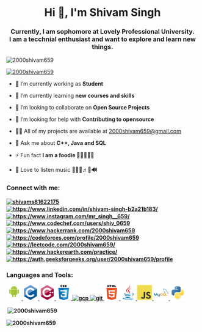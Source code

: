 <h1 align="center">Hi 👋, I'm Shivam Singh</h1>
<h3 align="center">Currently, I am sophomore at Lovely Professional University.<br> I am a tecchnial enthusiast and want to explore and learn new things.</h3>

<p align="left"> <img src="https://komarev.com/ghpvc/?username=2000shivam659&label=Profile%20views&color=0e75b6&style=flat" alt="2000shivam659" /> </p>

<p align="left"> <a href="https://github.com/ryo-ma/github-profile-trophy"><img src="https://github-profile-trophy.vercel.app/?username=2000shivam659" alt="2000shivam659" /></a> </p>

- 🔭 I’m currently working as **Student**

- 🌱 I’m currently learning **new courses and skills**

- 👯 I’m looking to collaborate on **Open Source Projects**

- 🤝 I’m looking for help with **Contributing to opensource**

- 👨‍💻 All of my projects are available at [2000shivam659@gmail.com](2000shivam659@gmail.com)

- 💬 Ask me about **C++, Java and SQL**

- ⚡ Fun fact **I am a foodie 🍕🍔🍟🌭🥓**

- 🎵 Love to listen music <b>🎸🤘🎼♬🥁🔊
  
<h3 align="left">Connect with me:</h3>
<p align="left">
<a href="https://twitter.com/shivams81622175" target="blank"><img align="center" src="https://raw.githubusercontent.com/rahuldkjain/github-profile-readme-generator/master/src/images/icons/Social/twitter.svg" alt="shivams81622175" height="30" width="40" /></a>
<a href="https://linkedin.com/in/https://www.linkedin.com/in/shivam-singh-b2a21b183/" target="blank"><img align="center" src="https://raw.githubusercontent.com/rahuldkjain/github-profile-readme-generator/master/src/images/icons/Social/linked-in-alt.svg" alt="https://www.linkedin.com/in/shivam-singh-b2a21b183/" height="30" width="40" /></a>
<a href="https://instagram.com/https://www.instagram.com/mr_singh__659/" target="blank"><img align="center" src="https://raw.githubusercontent.com/rahuldkjain/github-profile-readme-generator/master/src/images/icons/Social/instagram.svg" alt="https://www.instagram.com/mr_singh__659/" height="30" width="40" /></a>
<a href="https://www.codechef.com/users/https://www.codechef.com/users/shiv_0659" target="blank"><img align="center" src="https://cdn.jsdelivr.net/npm/simple-icons@3.1.0/icons/codechef.svg" alt="https://www.codechef.com/users/shiv_0659" height="30" width="40" /></a>
<a href="https://www.hackerrank.com/https://www.hackerrank.com/2000shivam659" target="blank"><img align="center" src="https://raw.githubusercontent.com/rahuldkjain/github-profile-readme-generator/master/src/images/icons/Social/hackerrank.svg" alt="https://www.hackerrank.com/2000shivam659" height="30" width="40" /></a>
<a href="https://codeforces.com/profile/https://codeforces.com/profile/2000shivam659" target="blank"><img align="center" src="https://cdn.jsdelivr.net/npm/simple-icons@3.0.1/icons/codeforces.svg" alt="https://codeforces.com/profile/2000shivam659" height="30" width="40" /></a>
<a href="https://www.leetcode.com/https://leetcode.com/2000shivam659/" target="blank"><img align="center" src="https://raw.githubusercontent.com/rahuldkjain/github-profile-readme-generator/master/src/images/icons/Social/leet-code.svg" alt="https://leetcode.com/2000shivam659/" height="30" width="40" /></a>
<a href="https://www.hackerearth.com/https://www.hackerearth.com/practice/" target="blank"><img align="center" src="https://raw.githubusercontent.com/rahuldkjain/github-profile-readme-generator/master/src/images/icons/Social/hackerearth.svg" alt="https://www.hackerearth.com/practice/" height="30" width="40" /></a>
<a href="https://auth.geeksforgeeks.org/user/https://auth.geeksforgeeks.org/user/2000shivam659/profile" target="blank"><img align="center" src="https://raw.githubusercontent.com/rahuldkjain/github-profile-readme-generator/master/src/images/icons/Social/geeks-for-geeks.svg" alt="https://auth.geeksforgeeks.org/user/2000shivam659/profile" height="30" width="40" /></a>
</p>

<h3 align="left">Languages and Tools:</h3>
<p align="left"> <a href="https://developer.android.com" target="_blank"> <img src="https://raw.githubusercontent.com/devicons/devicon/master/icons/android/android-original-wordmark.svg" alt="android" width="40" height="40"/> </a> <a href="https://www.cprogramming.com/" target="_blank"> <img src="https://raw.githubusercontent.com/devicons/devicon/master/icons/c/c-original.svg" alt="c" width="40" height="40"/> </a> <a href="https://www.w3schools.com/cpp/" target="_blank"> <img src="https://raw.githubusercontent.com/devicons/devicon/master/icons/cplusplus/cplusplus-original.svg" alt="cplusplus" width="40" height="40"/> </a> <a href="https://www.w3schools.com/css/" target="_blank"> <img src="https://raw.githubusercontent.com/devicons/devicon/master/icons/css3/css3-original-wordmark.svg" alt="css3" width="40" height="40"/> </a> <a href="https://cloud.google.com" target="_blank"> <img src="https://www.vectorlogo.zone/logos/google_cloud/google_cloud-icon.svg" alt="gcp" width="40" height="40"/> </a> <a href="https://git-scm.com/" target="_blank"> <img src="https://www.vectorlogo.zone/logos/git-scm/git-scm-icon.svg" alt="git" width="40" height="40"/> </a> <a href="https://www.w3.org/html/" target="_blank"> <img src="https://raw.githubusercontent.com/devicons/devicon/master/icons/html5/html5-original-wordmark.svg" alt="html5" width="40" height="40"/> </a> <a href="https://www.java.com" target="_blank"> <img src="https://raw.githubusercontent.com/devicons/devicon/master/icons/java/java-original.svg" alt="java" width="40" height="40"/> </a> <a href="https://developer.mozilla.org/en-US/docs/Web/JavaScript" target="_blank"> <img src="https://raw.githubusercontent.com/devicons/devicon/master/icons/javascript/javascript-original.svg" alt="javascript" width="40" height="40"/> </a> <a href="https://www.mysql.com/" target="_blank"> <img src="https://raw.githubusercontent.com/devicons/devicon/master/icons/mysql/mysql-original-wordmark.svg" alt="mysql" width="40" height="40"/> </a> <a href="https://www.python.org" target="_blank"> <img src="https://raw.githubusercontent.com/devicons/devicon/master/icons/python/python-original.svg" alt="python" width="40" height="40"/> </a> </p>

<p>&nbsp;<img align="center" src="https://github-readme-stats.vercel.app/api?username=2000shivam659&show_icons=true&locale=en" alt="2000shivam659" /></p>

<p><img align="center" src="https://github-readme-streak-stats.herokuapp.com/?user=2000shivam659&" alt="2000shivam659" /></p>
